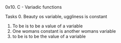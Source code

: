 0x10. C - Variadic functions

Tasks
0. Beauty os variable, uggliness is constant
1. To be is to be a value of a variable
2. One womans constant is another womans variable
3. to be is to be the value of a variable
